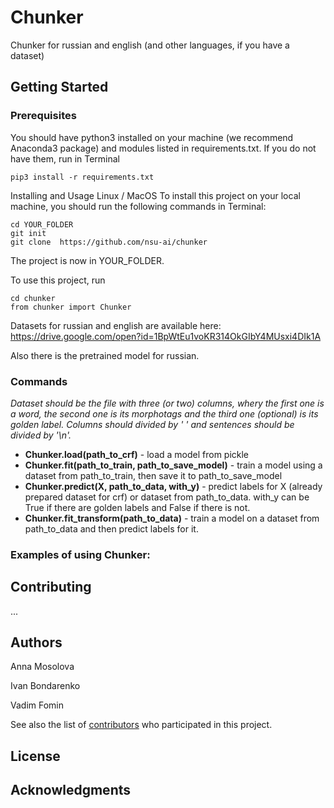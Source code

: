 # Chunker
Chunker for russian and english (and other languages, if you have a dataset)

## Getting Started

### Prerequisites
You should have python3 installed on your machine (we recommend Anaconda3 package) and modules listed in requirements.txt. If you do not have them, run in Terminal
```
pip3 install -r requirements.txt
```
Installing and Usage
Linux / MacOS
To install this project on your local machine, you should run the following commands in Terminal:
```
cd YOUR_FOLDER
git init
git clone  https://github.com/nsu-ai/chunker
```
The project is now in YOUR_FOLDER.

To use this project, run
```
cd chunker
from chunker import Chunker
```
Datasets for russian and english are available here: https://drive.google.com/open?id=1BpWtEu1voKR314OkGIbY4MUsxi4DIk1A

Also there is the pretrained model for russian.

### Commands
*Dataset should be the file with three (or two) columns, wherу the first one is a word, the second one is its morphotags and the third one (optional) is its golden label. Columns should divided by ' ' and sentences should be divided by '\n'.*

+ **Chunker.load(path_to_crf)** - load a model from pickle
+ **Chunker.fit(path_to_train, path_to_save_model)** - train a model using a dataset from path_to_train, then save it to path_to_save_model
+ **Chunker.predict(X, path_to_data, with_y)** - predict labels for X (already prepared dataset for crf) or dataset from path_to_data. with_y can be True if there are golden labels and False if there is not.
+ **Chunker.fit_transform(path_to_data)** - train a model on a dataset from path_to_data and then predict labels for it.
### Examples of using Chunker:


## Contributing
...

## Authors

Anna Mosolova

Ivan Bondarenko

Vadim Fomin


See also the list of [contributors](https://github.com/nsu-ai/text_augmentation/contributors) who participated in this project.

## License
## Acknowledgments
